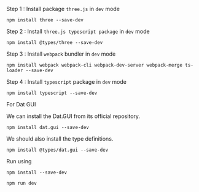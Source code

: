 Step 1 : Install package `three.js` in `dev` mode

``npm install three --save-dev``

Step 2 : Install `three.js typescript package` in `dev` mode

``npm install @types/three --save-dev``

Step 3 : Install `webpack` bundler in `dev` mode

`` npm install webpack webpack-cli webpack-dev-server webpack-merge ts-loader --save-dev ``

Step 4 : Install `typescript` package in `dev` mode

``npm install typescript --save-dev``



For Dat GUI 

We can install the Dat.GUI from its official repository.

``npm install dat.gui --save-dev``

We should also install the type definitions.

``npm install @types/dat.gui --save-dev``



Run using 

``npm install --save-dev``

``npm run dev``
